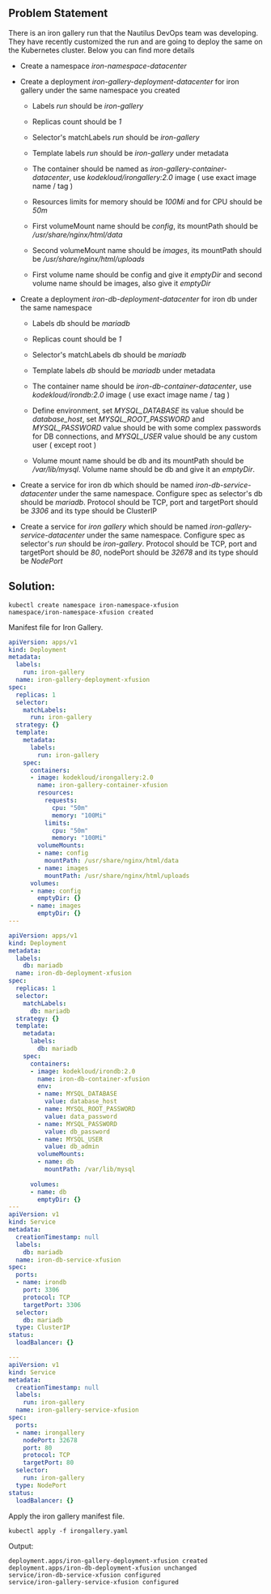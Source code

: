 ## Problem Statement
 There is an iron gallery run that the Nautilus DevOps team was developing. They have recently customized the run and are going to deploy the same on the Kubernetes cluster. Below you can find more details

-  Create a namespace *iron-namespace-datacenter*

-  Create a deployment *iron-gallery-deployment-datacenter* for iron gallery under the same namespace you created

    -  Labels *run* should be *iron-gallery*

    -  Replicas count should be *1*

    -  Selector's matchLabels *run* should be *iron-gallery*

    -  Template labels *run* should be *iron-gallery* under metadata

    -  The container should be named as *iron-gallery-container-datacenter*, use *kodekloud/irongallery:2.0* image ( use exact image name / tag )

    -  Resources limits for memory should be *100Mi* and for CPU should be *50m*

    -  First volumeMount name should be *config*, its mountPath should be */usr/share/nginx/html/data*

    -  Second volumeMount name should be *images*, its mountPath should be */usr/share/nginx/html/uploads*

    -  First volume name should be config and give it *emptyDir* and second volume name should be images, also give it *emptyDir*

-  Create a deployment *iron-db-deployment-datacenter* for iron db under the same namespace

    -  Labels db should be *mariadb*

    -  Replicas count should be *1*

    -  Selector's matchLabels db should be *mariadb*

    -  Template labels *db* should be *mariadb* under metadata

    -  The container name should be *iron-db-container-datacenter*, use *kodekloud/irondb:2.0* image ( use exact image name / tag )

    -  Define environment, set *MYSQL_DATABASE* its value should be *database_host*, set *MYSQL_ROOT_PASSWORD* and *MYSQL_PASSWORD* value should be with some complex              passwords for DB connections, and *MYSQL_USER* value should be any custom user ( except root )

    -  Volume mount name should be db and its mountPath should be */var/lib/mysql*. Volume name should be db and give it an *emptyDir*.

-  Create a service for iron db which should be named *iron-db-service-datacenter* under the same namespace. Configure spec as selector's db should be *mariadb*. Protocol should be TCP, port and targetPort should be *3306* and its type should be ClusterIP

-  Create a service for *iron gallery* which should be named *iron-gallery-service-datacenter* under the same namespace. Configure spec as selector's *run* should be *iron-gallery*. Protocol should be TCP, port and targetPort should be *80*, nodePort should be *32678* and its type should be *NodePort*


 ## Solution:

```
kubectl create namespace iron-namespace-xfusion
namespace/iron-namespace-xfusion created
```
Manifest file for Iron Gallery.
```yaml
apiVersion: apps/v1
kind: Deployment
metadata:
  labels:
    run: iron-gallery
  name: iron-gallery-deployment-xfusion
spec:
  replicas: 1
  selector:
    matchLabels:
      run: iron-gallery
  strategy: {}
  template:
    metadata:
      labels:
        run: iron-gallery
    spec:
      containers:
      - image: kodekloud/irongallery:2.0
        name: iron-gallery-container-xfusion
        resources: 
          requests:
            cpu: "50m"
            memory: "100Mi"
          limits:
            cpu: "50m"
            memory: "100Mi"
        volumeMounts:
        - name: config
          mountPath: /usr/share/nginx/html/data
        - name: images
          mountPath: /usr/share/nginx/html/uploads
      volumes: 
      - name: config
        emptyDir: {}
      - name: images
        emptyDir: {}
---      

apiVersion: apps/v1
kind: Deployment
metadata:
  labels:
    db: mariadb
  name: iron-db-deployment-xfusion
spec:
  replicas: 1
  selector:
    matchLabels:
      db: mariadb
  strategy: {}
  template:
    metadata:
      labels:
        db: mariadb
    spec:
      containers:
      - image: kodekloud/irondb:2.0
        name: iron-db-container-xfusion
        env:
        - name: MYSQL_DATABASE
          value: database_host
        - name: MYSQL_ROOT_PASSWORD
          value: data_password
        - name: MYSQL_PASSWORD
          value: db_password
        - name: MYSQL_USER
          value: db_admin
        volumeMounts:
        - name: db
          mountPath: /var/lib/mysql
       
      volumes: 
      - name: db
        emptyDir: {}
---
apiVersion: v1
kind: Service
metadata:
  creationTimestamp: null
  labels:
    db: mariadb
  name: iron-db-service-xfusion
spec:
  ports:
  - name: irondb
    port: 3306
    protocol: TCP
    targetPort: 3306
  selector:
    db: mariadb
  type: ClusterIP
status:
  loadBalancer: {}    

---
apiVersion: v1
kind: Service
metadata:
  creationTimestamp: null
  labels:
    run: iron-gallery
  name: iron-gallery-service-xfusion
spec:
  ports:
  - name: irongallery
    nodePort: 32678
    port: 80
    protocol: TCP
    targetPort: 80
  selector:
    run: iron-gallery
  type: NodePort
status:
  loadBalancer: {}
```
Apply the iron gallery manifest file.
```
kubectl apply -f irongallery.yaml
```
Output:
``` 
deployment.apps/iron-gallery-deployment-xfusion created
deployment.apps/iron-db-deployment-xfusion unchanged
service/iron-db-service-xfusion configured
service/iron-gallery-service-xfusion configured
```

